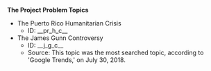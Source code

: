 **The Project Problem Topics**
- The Puerto Rico Humanitarian Crisis
    - ID: \_\_pr_h_c__
- The James Gunn Controversy
    - ID: \_\_j_g_c__
    - Source: This topic was the most searched topic, according to
    'Google Trends,' on July 30, 2018.
